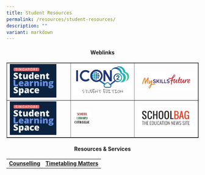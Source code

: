 ```yaml
---
title: Student Resources
permalink: /resources/student-resources/
description: ""
variant: markdown
---
```

<h4 style="text-align: center;"><strong>Weblinks</strong></h4>
<table style="border-collapse: collapse; width: 100%;" border="1">
<tbody>
<tr>
<td style="width: 33.3333%;"><a href="https://vle.learning.moe.edu.sg/login" target="_blank" rel="noopener"><img style="width: 80%;" src="/images/srr1.png"></a></td>
<td style="width: 33.3333%;"><a href="https://workspace.google.com/dashboard" target="_blank" rel="noopener"><img src="/images/srr2.png"></a></td>
<td style="width: 33.3333%;"><a href="http://www.myskillsfuture.sg/secondary" target="_blank" rel="noopener"><img src="/images/srr3.jpg"></a></td>
</tr>
	<tr>
		<td style="width: 33.3333%;"><a href="https://forms.moe.edu.sg/" target="_blank" rel="noopener"><img style="width: 80%;" src="/images/srr1.png"></a></td>
		<td style="width: 33.3333%;">
			<a href="https://schoolibrary.moe.edu.sg/tanjongkatonggirls/cgi-bin/spydus.exe/MSGTRN/WPAC/HOME" target="_blank" rel="noopener"><img style="width: 30%;" src="/images/Resources/Student/liblogo.png"></a></td>
			<td style="width: 33.3333%;"><a href="https://www.schoolbag.edu.sg/" target="_blank" rel="noopener"><img src="/images/pr2.png"></a></td>
</tr>
	</tbody>
</table>

<h4 style="text-align: center;"><strong>Resources &amp; Services</strong></h4>
<table>
	<tbody>
		<tr>
			<td style="text-align: center;"><a href="/learning-at-tkgs/student-development/student-well-being/counselling/" target="_blank" rel="noopener"><strong>Counselling</strong></a></td>
			<td style="text-align: center;"> <a href="https://vle.learning.moe.edu.sg/login" target="_blank" rel="noopener"><strong>Timetabling Matters</strong>
		</a></td></tr>
	</tbody>
	</table>